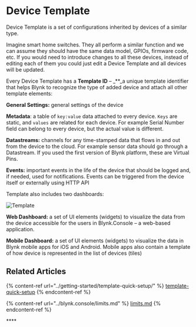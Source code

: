 # Device Template

Device Template is a set of configurations inherited by devices of a similar type.

Imagine smart home switches. They all perform a similar function and we can assume they should have the same data model, GPIOs, firmware code, etc. If you would need to introduce changes to all these devices, instead of editing each of them you could just edit a Device Template and all devices will be updated.

Every Device Template has a **Template ID** – \_\*\*\_a unique template identifier that helps Blynk to recognize the type of added device and attach all other template elements:

**General Settings:** general settings of the device

**Metadata**: a table of `key:value` data attached to every device. `Keys` are static, and `values` are related for each device. For example Serial Number field can belong to every device, but the actual value is different.

**Datastreams:** channels for any time-stamped data that flows in and out from the device to the cloud. For example sensor data should go through a Datastream. If you used the first version of Blynk platform, these are Virtual Pins.

**Events:** important events in the life of the device that should be logged and, if needed, used for notifications. Events can be triggered from the device itself or externally using HTTP API

Template also includes two dashboards:

![Template](https://user-images.githubusercontent.com/72824404/119498209-0a317e00-bd6e-11eb-84d1-ae6565dfb7d3.png)

**Web Dashboard:** a set of UI elements (widgets) to visualize the data from the device accessible for the users in Blynk.Console – a web-based application.

**Mobile Dashboard:** a set of UI elements (widgets) to visualize the data in Blynk mobile apps for iOS and Android. Mobile apps also contain a template of how device is represented in the list of devices (tiles)

## Related Articles

{% content-ref url="../getting-started/template-quick-setup/" %}
[template-quick-setup](../getting-started/template-quick-setup/)
{% endcontent-ref %}

{% content-ref url="../blynk.console/limits.md" %}
[limits.md](../blynk.console/limits.md)
{% endcontent-ref %}

\*\*\*\*
